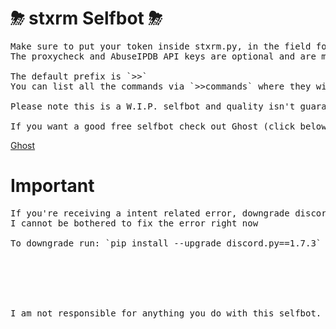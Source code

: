 # ⛈ stxrm Selfbot ⛈
<pre>
Make sure to put your token inside stxrm.py, in the field found at top.
The proxycheck and AbuseIPDB API keys are optional and are meant to be used with the `proxycheck` command.

The default prefix is `>>`
You can list all the commands via `>>commands` where they will be printed in console.

Please note this is a W.I.P. selfbot and quality isn't guaranteed as I am doing this simply out of boredom.

If you want a good free selfbot check out Ghost (click below to be taken to its GitHub)</pre>
[Ghost](https://www.github.com/GhostSelfbot/Ghost)
# Important
<pre>
If you're receiving a intent related error, downgrade discord.py
I cannot be bothered to fix the error right now

To downgrade run: `pip install --upgrade discord.py==1.7.3`






I am not responsible for anything you do with this selfbot.
</pre>
